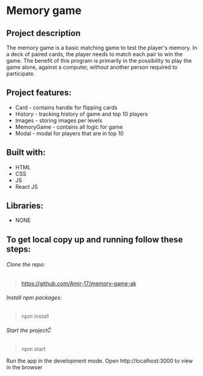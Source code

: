 # Memory game

## Project description
 The memory game is a basic matching game to test the player's memory. In a deck of paired cards, the
 player needs to match each pair to win the game. The benefit of this program is primarily in the
 possibility to play the game alone, against a computer, without another person required to participate.

## Project features:
  - Card - contains handle for flipping cards
  - History - tracking history of game and top 10 players
  - Images - storing images per levels
  - MemoryGame - contains all logic for game
  - Modal - modal for players that are in top 10

## Built with:
  - HTML
  - CSS
  - JS
  - React JS

## Libraries:
  - NONE

## To get local copy up and running follow these steps:

###### Clone the repo:
> https://github.com/Amir-17/memory-game-ak

###### Install npm packages:
> npm install

###### Start the projectČ
> npm start

Run the app in the development mode. 
Open http://localhost:3000 to view in the browser
